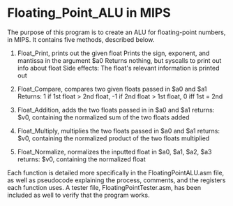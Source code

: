 # Floating_Point_ALU in MIPS

The purpose of this program is to create an ALU for floating-point numbers, in MIPS. It contains five methods, 
described below.

1) Float_Print, prints out the given float
Prints the sign, exponent, and mantissa in the argument $a0
Returns nothing, but syscalls to print out info about float
Side effects: The float's relevant information is printed out

2) Float_Compare, compares two given floats passed in $a0 and $a1
Returns: 1 if 1st float > 2nd float, -1 if 2nd float > 1st float, 0 iff 1st = 2nd 

3) Float_Addition, adds the two floats passed in in $a0 and $a1
returns: $v0, containing the normalized sum of the two floats added

4) Float_Multiply, multiplies the two floats passed in $a0 and $a1
returns: $v0, containing the normalized product of the two floats multiplied 

5) Float_Normalize, normalizes the inputted float in $a0, $a1, $a2, $a3
returns: $v0, containing the normalized float

Each function is detailed more specifically in the FloatingPointALU.asm file, as well as pseudocode explaining the 
process, comments, and the registers each function uses. A tester file, FloatingPointTester.asm, has been 
included as well to verify that the program works.
